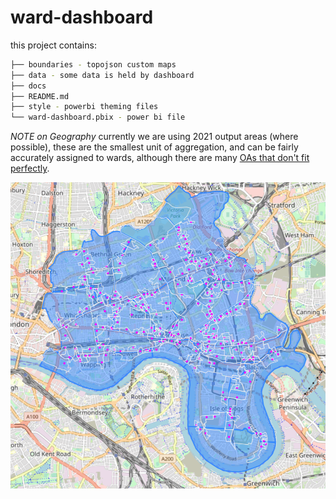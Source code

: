# ward-dashboard

this project contains: 

```sh
├── boundaries - topojson custom maps
├── data - some data is held by dashboard
├── docs
├── README.md
├── style - powerbi theming files
└── ward-dashboard.pbix - power bi file
```

_NOTE on Geography_ currently we are using 2021 output areas (where possible), these are the smallest unit of aggregation, and can be fairly accurately assigned to wards, although there are many [OAs that don't fit perfectly](https://nbviewer.org/github/data-hamlets/census-data/blob/main/notebooks/0.2-lbth-oa-ward-overlaps.ipynb). 

![map showing oas overlapping wards](./docs/oas-overlapping-wards.png)

